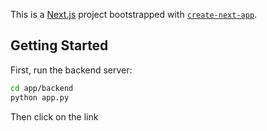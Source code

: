 This is a [Next.js](https://nextjs.org) project bootstrapped with [`create-next-app`](https://nextjs.org/docs/app/api-reference/cli/create-next-app).

## Getting Started

First, run the backend server:

```bash
cd app/backend
python app.py
```
Then click on the link 


